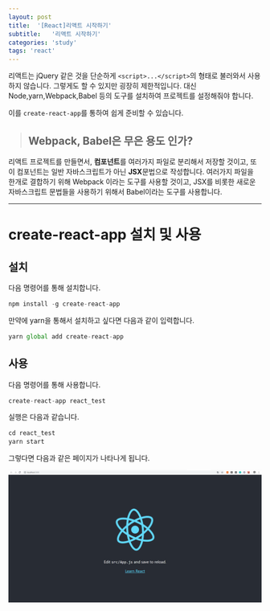 ```yaml
---
layout: post
title:  '[React]리액트 시작하기'
subtitle:   '리액트 시작하기'
categories: 'study'
tags: 'react'
---
```


리액트는 jQuery 같은 것을 단순하게 ``<script>...</script>``의 형태로 불러와서 사용하지 않습니다. 그렇게도 할 수 있지만 굉장히 제한적입니다. 대신 Node,yarn,Webpack,Babel 등의 도구를 설치하여 프로젝트를 설정해줘야 합니다.

이를 ``create-react-app``를 통하여 쉽게 준비할 수 있습니다.

> ## Webpack, Babel은 무은 용도 인가?

리액트 프로젝트를 만들면서, **컴포넌트**를 여러가지 파일로 분리해서 저장할 것이고, 또 이 컴포넌트는 일반 자바스크립트가 아닌 **JSX**문법으로 작성합니다. 여러가지 파일을 한개로 결합하기 위해 Webpack 이라는 도구를 사용할 것이고, JSX를 비롯한 새로운 자바스크립트 문법들을 사용하기 위해서 Babel이라는 도구를 사용합니다.

---

# create-react-app 설치 및 사용

## 설치

다음 명령어를 통해 설치합니다.

```javascript
npm install -g create-react-app
```

만약에 yarn을 통해서 설치하고 싶다면 다음과 같이 입력합니다.

```javascript
yarn global add create-react-app
```

## 사용

다음 명령어를 통해 사용합니다.

```javascript
create-react-app react_test
```

실행은 다음과 같습니다.

```javascript
cd react_test
yarn start
```

그렇다면 다음과 같은 페이지가 나타나게 됩니다.

![](/assets/img/posts/2019-07-19-13-01-56.png)



